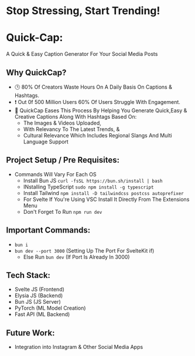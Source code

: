 
# Stop Stressing, Start Trending!

# Quick-Cap:
A Quick & Easy Caption Generator For Your Social Media Posts

## Why QuickCap?
- 🕒 80% Of Creators Waste Hours On A Daily Basis On Captions & Hashtags.
- ❗ Out 0f 500 Million Users 60% Of Users Struggle With Engagement.
- 🫣 QuickCap Eases This Process By Helping You Generate Quick,Easy & Creative Captions Along With Hashtags Based On:
  - The Images & Videos Uploaded,
  - With Relevancy To The Latest Trends, &
  - Cultural Relevance Which Includes Regional Slangs And Multi Language Support
 
## Project Setup / Pre Requisites:
- Commands Will Vary For Each OS 
  - Install Bun JS `curl -fsSL https://bun.sh/install | bash`
  - INstalling TypeScript `sudo npm install -g typescript`
  - Install  Tailwind `npm install -D tailwindcss postcss autoprefixer`
  - For Svelte If You're Using VSC Install It Directly From The Extensions Menu
  - Don't Forget To Run `npm run dev`
  
 ## Important Commands: 
 - `bun i`
 - `bun dev --port 3000` (Setting Up The Port For SvelteKit if)
   - Else Run `bun dev` (If Port Is Already In 3000)
        
 ## Tech Stack:
 - Svelte JS (Frontend)
 - Elysia JS (Backend)
 - Bun JS (JS Server)
 - PyTorch (ML Model Creation)
 - Fast API (ML Backend)

## Future Work:
- Integration into Instagram & Other Social Media Apps 

